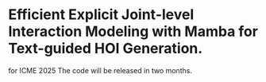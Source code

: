 # Efficient Explicit Joint-level Interaction Modeling with Mamba for Text-guided HOI Generation.
for ICME 2025
The code will be released in two months.
